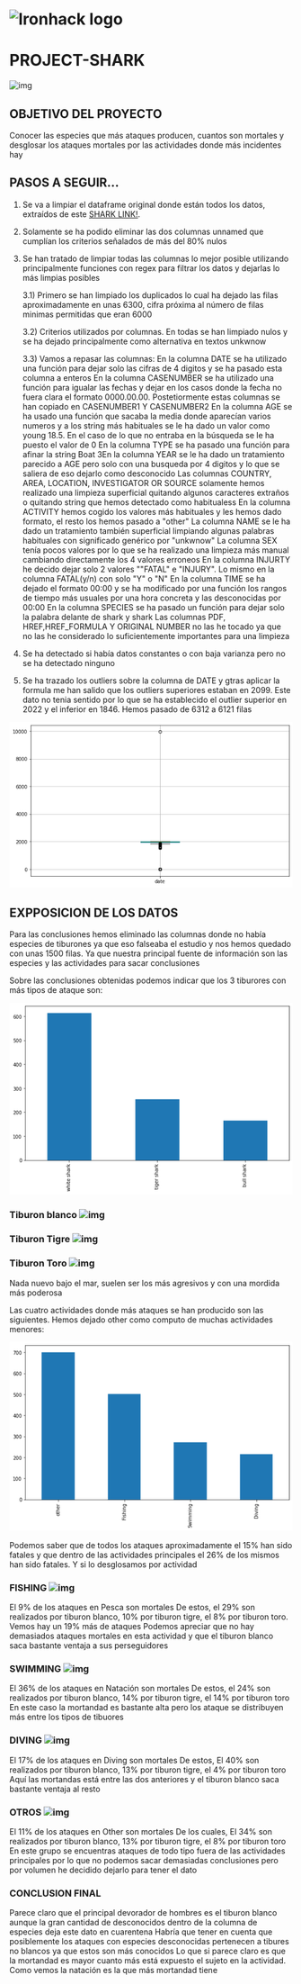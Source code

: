#    ![Ironhack logo](https://i.imgur.com/1QgrNNw.png) 



#                                                 PROJECT-SHARK
![img](https://encrypted-tbn0.gstatic.com/images?q=tbn:ANd9GcS4_TnS44suTB8Yk99Q7KV4pwItIJadfe8jFP9YzlRx4A&s)


## OBJETIVO DEL PROYECTO

Conocer las especies que más ataques producen, cuantos son mortales y desglosar los ataques mortales por las actividades donde más incidentes hay

## PASOS A SEGUIR...

1) Se va a limpiar el dataframe original donde están todos los datos, extraídos de este [SHARK LINK!](https://www.kaggle.com/datasets/teajay/global-shark-attacks).

2) Solamente se ha podido eliminar las dos columnas unnamed que cumplían los criterios señalados de más del 80% nulos

3) Se han tratado de limpiar todas las columnas lo mejor posible utilizando principalmente funciones con regex para filtrar los datos y dejarlas lo más limpias posibles

    3.1) Primero se han limpiado los duplicados lo cual ha dejado las filas aproximadamente en unas 6300, cifra próxima al número de filas minimas permitidas que eran 6000

    3.2) Criterios utilizados por columnas. En todas se han limpiado nulos y se ha dejado principalmente como alternativa en textos unkwnow

    3.3) Vamos a repasar las columnas:
    En la columna DATE se ha utilizado una función para dejar solo las cifras de 4 digitos y se ha pasado esta columna a enteros
    En la columna CASENUMBER se ha utilizado una función para igualar las fechas y dejar en los casos donde la fecha no fuera clara el formato 0000.00.00. Postetiormente estas columnas se han copiado en CASENUMBER1 Y CASENUMBER2
    En la columna AGE se ha usado una función que sacaba la media donde aparecían varios numeros y a los string más habituales se le ha dado un valor como young 18.5. En el caso de lo que no entraba en la búsqueda se le ha puesto el valor de 0
    En la columna TYPE se ha pasado una función para afinar la string Boat
    3En la columna YEAR  se le ha dado un tratamiento parecido a AGE pero solo con una busqueda por 4 digitos y lo que se saliera de eso dejarlo como desconocido
    Las columnas COUNTRY, AREA, LOCATION, INVESTIGATOR OR SOURCE solamente hemos realizado una limpieza superficial quitando algunos caracteres extraños o quitando string que hemos detectado como habitualess
    En la columna ACTIVITY hemos cogido los valores más habituales y les hemos dado formato, el resto los hemos pasado a "other"
    La columna NAME se le ha dado un tratamiento también superficial limpiando algunas palabras habituales con significado genérico por "unkwnow"
    La columna SEX tenía pocos valores por lo que se ha realizado una limpieza más manual cambiando directamente los 4 valores erroneos
    En la columna INJURTY he decido dejar solo 2 valores ""FATAL" e "INJURY". Lo mismo en la columna FATAL(y/n) con solo "Y" o "N"
    En la columna TIME se ha dejado el formato 00:00 y se ha modificado por una función los rangos de tiempo más usuales por una hora concreta y las desconocidas por 00:00
    En la columna SPECIES se ha pasado un función para dejar solo la palabra delante de shark y shark
    Las columnas PDF, HREF,HREF_FORMULA Y ORIGINAL NUMBER no las he tocado ya que no las he considerado lo suficientemente importantes para una limpieza

4) Se ha detectado si había datos constantes o con baja varianza pero no se ha detectado ninguno

5) Se ha trazado los outliers sobre la columna de DATE y gtras aplicar la formula me han salido que los outliers superiores estaban en 2099. Este dato no tenia sentido por lo que se ha establecido el outlier superior en 2022 y el inferior en 1846.
    Hemos pasado de 6312 a 6121 filas


![img](outliers.png)



## EXPPOSICION DE LOS DATOS

Para las conclusiones hemos eliminado las columnas donde no había especies de tiburones ya que eso falseaba el estudio y nos hemos quedado con unas 1500 filas. Ya que nuestra principal fuente de información son las especies y las actividades para sacar conclusiones

Sobre las conclusiones obtenidas podemos indicar que los 3 tiburores con más tipos de ataque son:

![img](rankshark.png)

### Tiburon blanco  ![img](https://encrypted-tbn0.gstatic.com/images?q=tbn:ANd9GcQ-ZlstPfioF9FT5pbwX7LcYQF1oQ2FYYdybg&usqp=CAU)
### Tiburon Tigre ![img](https://encrypted-tbn0.gstatic.com/images?q=tbn:ANd9GcRKIwZSTucvlqblh91tvkUHX0eT_bRKJU6d4Q&usqp=CAU)
### Tiburon Toro ![img](https://encrypted-tbn0.gstatic.com/images?q=tbn:ANd9GcRYlGkYUeKhig2pDBIviSNHwAjg3uvjfsPrCg&usqp=CAU)

Nada nuevo bajo el mar, suelen ser los más agresivos y con una mordida más poderosa

Las cuatro actividades donde más ataques se han producido son las siguientes. Hemos dejado other como computo de muchas actividades menores:

![img](activity.png)

Podemos saber que de todos los ataques aproximadamente el 15% han sido fatales y que dentro de las actividades principales el 26% de los mismos han sido fatales. Y si lo desglosamos por actividad

### FISHING ![img](https://encrypted-tbn0.gstatic.com/images?q=tbn:ANd9GcQZ-li2YoHUKbE5ou_0-5Y9oI36yOBwH85LLw&usqp=CAU)

El 9% de los ataques en Pesca son mortales
De estos, el 29% son realizados por tiburon blanco, 10% por tiburon tigre, el 8% por tiburon toro. Vemos hay un 19% más de ataques
Podemos apreciar que no hay demasiados ataques mortales en esta actividad y que el tiburon blanco saca bastante ventaja a sus perseguidores

### SWIMMING ![img](https://encrypted-tbn0.gstatic.com/images?q=tbn:ANd9GcT4zaFO7_dbwK3N2bAAEN67c8PwmIUzd4ly8A&usqp=CAU)

El 36% de los ataques en Natación son mortales
De estos, el 24% son realizados por tiburon blanco, 14% por tiburon tigre, el 14% por tiburon toro
En este caso la mortandad es bastante alta pero los ataque se distribuyen más entre los tipos de tibuores

### DIVING ![img](https://encrypted-tbn0.gstatic.com/images?q=tbn:ANd9GcTSQhMioHwvNwiD9XBJTh2NJL4ELjjXNBDy8g&usqp=CAU)

El 17% de los ataques en Diving son mortales
De estos, El 40% son realizados por tiburon blanco, 13% por tiburon tigre, el 4% por tiburon toro
Aquí las mortandas está entre las dos anteriores y el tiburon blanco saca bastante ventaja al resto

### OTROS ![img](https://encrypted-tbn0.gstatic.com/images?q=tbn:ANd9GcSXUEl29714LNU3JUnTgCGCWeWH4kEiF2Y4BESG4gf63HjgRXV1ZaXV9BFnBmtLg8YfIlg&usqp=CAU)

El 11% de los ataques en Other son mortales
De los cuales, El 34% son realizados por tiburon blanco, 13% por tiburon tigre, el 8% por tiburon toro
En este grupo se encuentras ataques de todo tipo fuera de las actividades principales por lo que no podemos sacar demasiadas conclusiones pero por volumen he decidido dejarlo para tener el dato

### CONCLUSION FINAL

Parece claro que el principal devorador de hombres es el tiburon blanco aunque la gran cantidad de desconocidos dentro de la columna de especies deja este dato en cuarentena
Habría que tener en cuenta que posiblemente los ataques con especies desconocidas pertenecen a tibures no blancos ya que estos son más conocidos
Lo que si parece claro es que la mortandad es mayor cuanto más está expuesto el sujeto en la actividad. Como vemos la natación es la que más mortandad tiene














